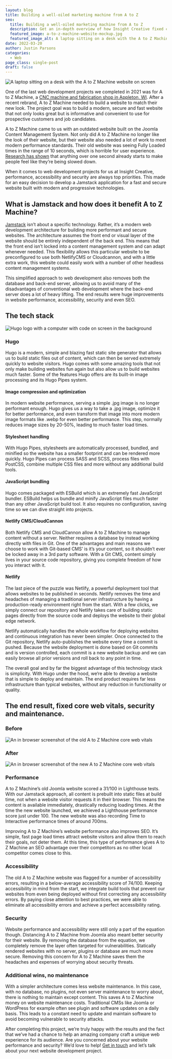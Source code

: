 ```yaml
---
layout: blog
title: Building a well-oiled marketing machine from A to Z
seo:
  title: Building a well-oiled marketing machine from A to Z
  description: Get an in-depth overview of how Insight Creative fixed core web vitals while building a new Jamstack website for A to Z Machine.
  featured_image: a-to-z-machine-website-mockup.jpg
  featured_image_alt: A laptop sitting on a desk with the A to Z Machine website on screen
date: 2022-03-20
author: Justin Parsons
categories:
  - Web
page_class: single-post
draft: false
---
```


![A laptop sitting on a desk with the A to Z Machine website on screen](a-to-z-machine-website-mockup.jpg)

One of the last web development projects we completed in 2021 was for A to Z Machine, a <a href="https://www.atozmachine.com/" target="_blank" rel="noopener noreferrer">CNC machine and fabrication shop in Appleton, WI</a>. After a recent rebrand, A to Z Machine needed to build a website to match their new look. The project goal was to build a modern, secure and fast website that not only looks great but is informative and convenient to use for prospective customers and job candidates.

A to Z Machine came to us with an outdated website built on the Joomla Content Management System. Not only did A to Z Machine no longer like the look of their website, but their website also needed a lot of work to meet modern performance standards. Their old website was seeing Fully Loaded times in the range of 10 seconds, which is horrible for user experience. <a href="https://www.nngroup.com/articles/response-times-3-important-limits/" target="_blank" rel="noopener noreferrer">Research has shown</a> that anything over one second already starts to make people feel like they’re being slowed down.

When it comes to web development projects for us at Insight Creative, performance, accessibility and security are always top priorities. This made for an easy decision to develop a Jamstack application for a fast and secure website built with modern and progressive technologies.

## What is Jamstack and how does it benefit A to Z Machine?

[Jamstack](/blog/lost-in-the-static/) isn’t about a specific technology. Rather, it’s a modern web development architecture for building more performant and secure websites. The architecture assumes the front end or visual layer of the website should be entirely independent of the back end. This means that the front end isn’t locked into a content management system and can adapt whenever needed. This flexibility allows this particular website to be preconfigured to use both NetlifyCMS or Cloudcannon, and with a little extra work, this website could easily work with a number of other headless content management systems.

This simplified approach to web development also removes both the database and back-end server, allowing us to avoid many of the disadvantages of conventional web development where the back-end server does a lot of heavy lifting. The end results were huge improvements in website performance, accessibility, security and even SEO.

## The tech stack

![Hugo logo with a computer with code on screen in the background](hugo-with-computer-background.jpg)

### Hugo

Hugo is a modern, simple and blazing fast static site generator that allows us to build static files out of content, which can then be served extremely quickly to website visitors. Hugo comes with some amazing tools that not only make building websites fun again but also allow us to build websites much faster. Some of the features Hugo offers are its built-in image processing and its Hugo Pipes system.

#### Image compression and optimization

In modern website performance, serving a simple .jpg image is no longer performant enough. Hugo gives us a way to take a .jpg image, optimize it for better performance, and even transform that image into more modern image formats like .webp for even better performance. This step, normally reduces image sizes by 20-50%, leading to much faster load times.

#### Stylesheet handling

With Hugo Pipes, stylesheets are automatically processed, bundled, and minified so the website has a smaller footprint and can be rendered more quickly. Hugo Pipes can process SASS and SCSS, process files with PostCSS, combine multiple CSS files and more without any additional build tools.

#### JavaScript bundling

Hugo comes packaged with ESBuild which is an extremely fast JavaScript bundler. ESBuild helps us bundle and minify JavaScript files much faster than any other JavaScript build tool. It also requires no configuration, saving time so we can dive straight into projects.

#### Netlify CMS/CloudCannon

Both Netlify CMS and CloudCannon allow A to Z Machine to manage content without a server. Neither requires a database by instead working directly with files in Git. One of the advantages and main reasons we choose to work with Git-based CMS’ is it’s your content, so it shouldn’t ever be locked away in a 3rd party software. With a Git CMS, content simply lives in your source code repository, giving you complete freedom of how you interact with it.

#### Netlify

The last piece of the puzzle was Netlify, a powerful deployment tool that allows websites to be published in seconds. Netlify removes the time and headaches of managing a traditional server infrastructure by having a production-ready environment right from the start. With a few clicks, we simply connect our repository and Netlify takes care of building static pages directly from the source code and deploys the website to their global edge network.

Netlify automatically handles the whole workflow for deploying websites and continuous integration has never been simpler. Once connected to the Git repository, Netlify auto-publishes the website every time a commit is pushed. Because the website deployment is done based on Git commits and is version controlled, each commit is a new website backup and we can easily browse all prior versions and roll back to any point in time.

The overall goal and by far the biggest advantage of this technology stack is simplicity. With Hugo under the hood, we‘re able to develop a website that is simple to deploy and maintain. The end product requires far less infrastructure than typical websites, without any reduction in functionality or quality.

## The end result, fixed core web vitals, security and maintenance.

### Before

![An in browser screenshot of the old A to Z Machine core web vitals](a-to-z-machine-old-core-web-vitals.jpg)

### After

![An in browser screenshot of the new A to Z Machine core web vitals](a-to-z-machine-new-core-web-vitals.jpg)

### Performance

A to Z Machine’s old Joomla website scored a 31/100 in Lighthouse tests. With our Jamstack approach, all content is prebuilt into static files at build time, not when a website visitor requests it in their browser. This means the content is available immediately, drastically reducing loading times. At the time the new website launched, we achieved a Lighthouse performance score just under 100. The new website was also recording Time to Interactive performance times of around 700ms.

Improving A to Z Machine’s website performance also improves SEO. It’s simple, fast page load times attract website visitors and allow them to reach their goals, not deter them. At this time, this type of performance gives A to Z Machine an SEO advantage over their competitors as no other local competitor comes close to this.

### Accessibility

The old A to Z Machine website was flagged for a number of accessibility errors, resulting in a below-average accessibility score of 74/100. Keeping accessibility in mind from the start, we integrate build tools that prevent our websites from even being deployed without first correcting any accessibility errors. By paying close attention to best practices, we were able to eliminate all accessibility errors and achieve a perfect accessibility rating.

### Security

Website performance and accessibility were still only a part of the equation though. Distancing A to Z Machine from Joomla also meant better security for their website. By removing the database from the equation, we completely remove the layer often targeted for vulnerabilities. Statically rendered websites with no server, plugins or database are much more secure. Removing this concern for A to Z Machine saves them the headaches and expenses of worrying about security threats.

### Additional wins, no maintenance

With a simpler architecture comes less website maintenance. In this case, with no database, no plugins, not even server maintenance to worry about, there is nothing to maintain except content. This saves A to Z Machine money on website maintenance costs. Traditional CMSs like Joomla or WordPress for example often see plugin and software updates on a daily basis. This leads to a constant need to update and maintain software to avoid becoming vulnerable to security attacks.

After completing this project, we’re truly happy with the results and the fact that we’ve had a chance to help an amazing company craft a unique web experience for its audience. Are you concerned about your website performance and security? We’d love to help! [Get in touch](/contact/) and let’s talk about your next website development project.
